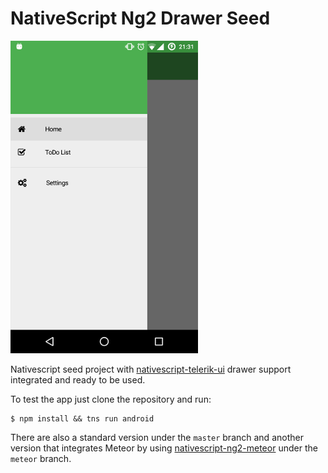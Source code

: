 # NativeScript Ng2 Drawer Seed

![Screenshot](screen.png)

Nativescript seed project with [nativescript-telerik-ui](https://www.npmjs.com/package/nativescript-telerik-ui) 
drawer support integrated and ready to be used.

To test the app just clone the repository and run:
```shell
$ npm install && tns run android
```

There are also a standard version under the `master` branch and another version
that integrates Meteor by using [nativescript-ng2-meteor](https://github.com/ntrp/nativescript-ng2-meteor)
under the `meteor` branch.
